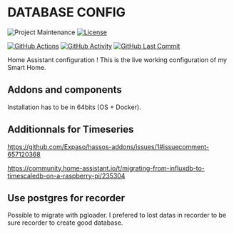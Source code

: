 # DATABASE CONFIG
![Project Maintenance][maintenance-shield]
[![License][license-shield]](LICENSE)

[![GitHub Actions][actions-shield]][actions]
[![GitHub Activity][commits-shield]][commits]
[![GitHub Last Commit][last-commit-shield]][commits]

Home Assistant configuration !
This is the live working configuration of my Smart Home. 

## Addons and components
Installation has to be in 64bits (OS + Docker).

## Additionnals for Timeseries
https://github.com/Expaso/hassos-addons/issues/1#issuecomment-657120368

https://community.home-assistant.io/t/migrating-from-influxdb-to-timescaledb-on-a-raspberry-pi/235304



## Use postgres for recorder
Possible to migrate with pgloader.
I prefered to lost datas in recorder to be sure recorder to create good database.

[commits-shield]: https://img.shields.io/github/commit-activity/y/PysX/home-assistant-config.svg
[commits]: https://github.com/PysX/home-assistant-config/commits/master
[actions-shield]: https://github.com/PysX/home-assistant-config/workflows/Home%20Assistant%20CI/badge.svg
[actions]: https://github.com/PysX/home-assistant-config/actions
[home-assistant]: https://home-assistant.io
[license-shield]: https://img.shields.io/github/license/PysX/home-assistant-config.svg
[maintenance-shield]: https://img.shields.io/maintenance/yes/2020.svg
[last-commit-shield]: https://img.shields.io/github/last-commit/PysX/home-assistant-config.svg

